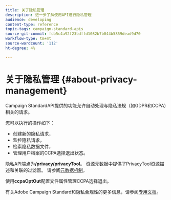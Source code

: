```yaml
---
title: 关于隐私管理
description: 进一步了解使用API进行隐私管理
audience: developing
content-type: reference
topic-tags: campaign-standard-apis
source-git-commit: fcb5c4a92f23bdffd1082b7b044b5859dead9d70
workflow-type: tm+mt
source-wordcount: '112'
ht-degree: 4%

---
```



# 关于隐私管理 {#about-privacy-management}

Campaign StandardAPI提供的功能允许自动处理与隐私法规（如GDPR和CCPA）相关的请求。

您可以执行的操作如下：

* 创建新的隐私请求，
* 监控隐私请求，
* 检索隐私数据文件，
* 管理用户档案的CCPA选择退出状态。

隐私API端点为&#x200B;**/privacy/privacyTool**。 资源元数据中提供了PrivacyTool资源描述和关联的过滤器。 请参阅[元数据机制](../../api/using/metadata-mechanism.md)。

使用&#x200B;**ccpaOptOut**&#x200B;配置文件属性管理CCPA选择退出。

有关Adobe Campaign Standard和隐私合规性的更多信息，请参阅[专用文档](https://helpx.adobe.com/cn/campaign/kb/acs-privacy.html)。
